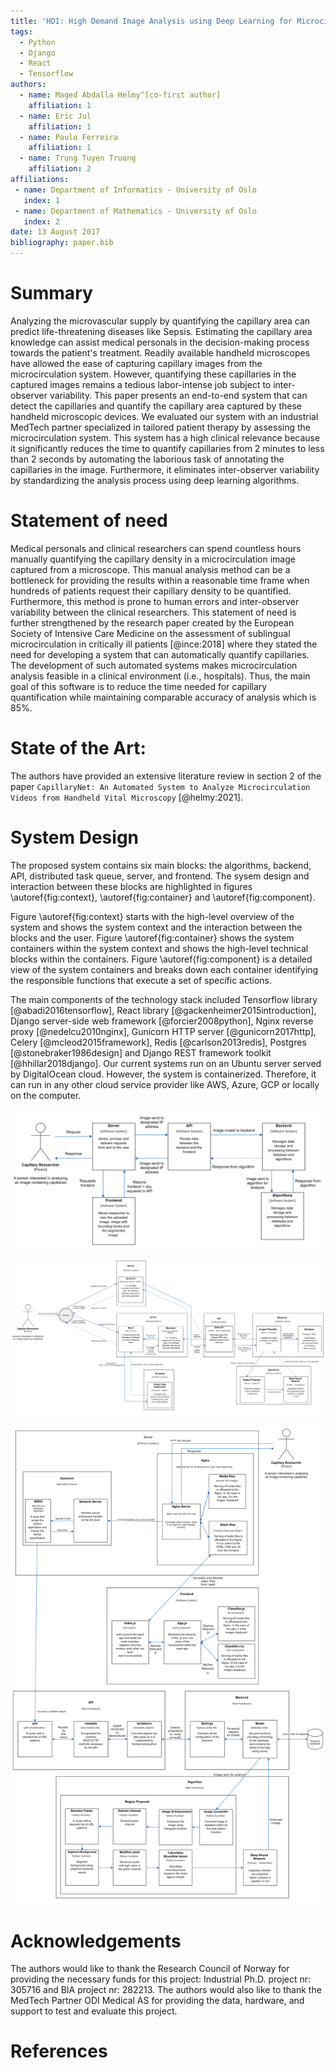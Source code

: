 ```yaml
---
title: 'HDI: High Demand Image Analysis using Deep Learning for Microcirculation Image Analysis'
tags:
  - Python
  - Django
  - React
  - Tensorflow
authors:
  - name: Maged Abdalla Helmy^[co-first author]
    affiliation: 1
  - name: Eric Jul
    affiliation: 1
  - name: Paulo Ferreira
    affiliation: 1
  - name: Trung Tuyen Truong
    affiliation: 2
affiliations:
 - name: Department of Informatics - University of Oslo
   index: 1
 - name: Department of Mathematics - University of Oslo
   index: 2
date: 13 August 2017
bibliography: paper.bib
---
```


# Summary

Analyzing the microvascular supply by quantifying the capillary area can predict life-threatening diseases like Sepsis.
Estimating the capillary area knowledge can assist medical personals in the decision-making process towards the patient's treatment.
Readily available handheld microscopes have allowed the ease of capturing capillary images from the microcirculation system.
However, quantifying these capillaries in the captured images remains a tedious labor-intense job subject to inter-observer variability.
This paper presents an end-to-end system that can detect the capillaries and quantify the capillary area captured by these handheld microscopic devices.
We evaluated our system with an industrial MedTech partner specialized in tailored patient therapy by assessing the microcirculation system.
This system has a high clinical relevance because it significantly reduces the time to quantify capillaries from 2 minutes to less than 2 seconds by automating the laborious task of annotating the capillaries in the image.
Furthermore, it eliminates inter-observer variability by standardizing the analysis process using deep learning algorithms.

# Statement of need

Medical personals and clinical researchers can spend countless hours manually quantifying the capillary density in a microcirculation image captured from a microscope.
This manual analysis method can be a bottleneck for providing the results within a reasonable time frame when hundreds of patients request their capillary density to be quantified. Furthermore, this method is prone to human errors and inter-observer variability between the clinical researchers. This statement of need is further strengthened by the research paper created by the European Society of Intensive Care Medicine on the assessment of sublingual microcirculation in critically ill patients [@ince:2018]  where they stated the need for developing a system that can automatically quantify capillaries.
The development of such automated systems makes microcirculation analysis feasible in a clinical environment (i.e., hospitals).
Thus, the main goal of this software is to reduce the time needed for capillary quantification while maintaining comparable accuracy of analysis which is 85%.

# State of the Art:

The authors have provided an extensive literature review in section 2 of the paper `CapillaryNet: An Automated System to Analyze Microcirculation Videos from Handheld Vital Microscopy` [@helmy:2021].

# System Design

The proposed system contains six main blocks: the algorithms, backend, API, distributed task queue, server, and frontend.
The sysem design and interaction between these blocks are highlighted in figures \autoref{fig:context}, \autoref{fig:container} and \autoref{fig:component}.

Figure \autoref{fig:context} starts with the high-level overview of the system and shows the system context and the interaction between the blocks and the user.
Figure \autoref{fig:container} shows the system containers within the system context and shows the high-level technical blocks within the containers.
Figure \autoref{fig:component} is a detailed view of the system containers and breaks down each container identifying the responsible functions that execute a set of specific actions.

The main components of the technology stack included Tensorflow library [@abadi2016tensorflow], React library [@gackenheimer2015introduction], Django server-side web framework [@forcier2008python], Nginx reverse proxy [@nedelcu2010nginx], Gunicorn HTTP server [@gunicorn2017http], Celery [@mcleod2015framework], Redis [@carlson2013redis], Postgres [@stonebraker1986design] and Django REST framework toolkit [@hhillar2018django].
Our current systems run on an Ubuntu server served by DigitalOcean cloud. However, the system is containerized. Therefore, it can run in any other cloud service provider like AWS, Azure, GCP or locally on the computer.



![The System Context View figure.\label{fig:context}](paper4-SystemContext.png)

![The System Container View figure.\label{fig:container}](paper4-SystemContainers.png)

![The System Component View figure.\label{fig:component}](paper4-SystemComponents.png)



# Acknowledgements

The authors would like to thank the Research Council of Norway for providing the necessary funds for this project: Industrial Ph.D. project nr: 305716 and BIA project nr: 282213. The authors would also like to thank the MedTech Partner ODI Medical AS for providing the data, hardware, and support to test and evaluate this project.

# References

